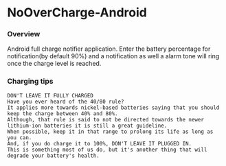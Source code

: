 # NoOverCharge-Android
  
### Overview

Android full charge notifier application. Enter the battery percentage for notification(by default 90%) and a notification as well a alarm tone will ring once the charge level is reached.


### Charging tips
```
DON'T LEAVE IT FULLY CHARGED
Have you ever heard of the 40/80 rule? 
It applies more towards nickel-based batteries saying that you should keep the charge between 40% and 80%.  
Although, that rule is said to not be directed towards the newer lithium-ion batteries it is still a great guideline.
When possible, keep it in that range to prolong its life as long as you can. 
And, if you do charge it to 100%, DON'T LEAVE IT PLUGGED IN. 
This is something most of us do, but it's another thing that will degrade your battery's health. 
```



